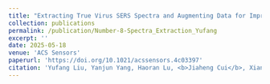 ```yaml
---
title: "Extracting True Virus SERS Spectra and Augmenting Data for Improved Virus Classification and Quantification"
collection: publications
permalink: /publication/Number-8-Spectra_Extraction_Yufang
excerpt: ''
date: 2025-05-18
venue: 'ACS Sensors'
paperurl: 'https://doi.org/10.1021/acssensors.4c03397'
citation: 'Yufang Liu, Yanjun Yang, Haoran Lu, <b>Jiaheng Cui</b>, Xianyan Chen, Ping Ma, Wenxuan Zhong, and Yiping Zhao  "Extracting True Virus SERS Spectra and Augmenting Data for Improved Virus Classification and Quantification", ACS Sensors Article ASAP DOI: 10.1021/acssensors.4c03397'
---
```


